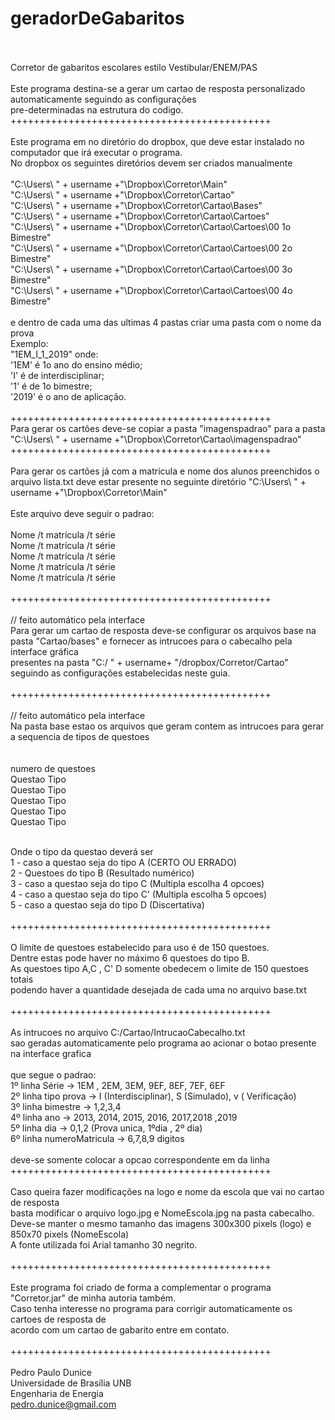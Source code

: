 # geradorDeGabaritos<br/><br/>
Corretor de gabaritos escolares estilo Vestibular/ENEM/PAS <br/>
<br/>
Este programa destina-se a gerar um cartao de resposta personalizado automaticamente seguindo as configurações <br/>
pre-determinadas na estrutura do codigo. <br/>
+++++++++++++++++++++++++++++++++++++++++++++<br/>
<br/>
Este programa em no diretório do dropbox, que deve estar instalado no computador que irá executar o programa. <br/>
No dropbox os seguintes diretórios devem ser criados manualmente <br/>
<br/>
"C:\Users\ " + username +"\Dropbox\Corretor\Main\"<br/>
"C:\Users\ " + username +"\Dropbox\Corretor\Cartao\"<br/>
"C:\Users\ " + username +"\Dropbox\Corretor\Cartao\Bases"<br/>
"C:\Users\ " + username +"\Dropbox\Corretor\Cartao\Cartoes"<br/>
"C:\Users\ " + username +"\Dropbox\Corretor\Cartao\Cartoes\00 1o Bimestre"<br/>
"C:\Users\ " + username +"\Dropbox\Corretor\Cartao\Cartoes\00 2o Bimestre"<br/>
"C:\Users\ " + username +"\Dropbox\Corretor\Cartao\Cartoes\00 3o Bimestre"<br/>
"C:\Users\ " + username +"\Dropbox\Corretor\Cartao\Cartoes\00 4o Bimestre"<br/>
<br/>
e dentro de cada uma das ultimas 4 pastas criar uma pasta com o nome da prova<br/>
Exemplo:<br/>
"1EM_I_1_2019" onde:<br/>
'1EM' é 1o ano do ensino médio;<br/>
'I' é de interdisciplinar;<br/>
'1' é de 1o bimestre;<br/>
'2019' é o ano de aplicação.<br/>
<br/>
+++++++++++++++++++++++++++++++++++++++++++++<br/>
Para gerar os cartões deve-se copiar a pasta "imagenspadrao" para a pasta "C:\Users\ " + username +"\Dropbox\Corretor\Cartao\imagenspadrao" <br/>
+++++++++++++++++++++++++++++++++++++++++++++<br/>
<br/>
Para gerar os cartões já com a matricula e nome dos alunos preenchidos o arquivo lista.txt deve estar presente no seguinte diretório "C:\Users\ " + username +"\Dropbox\Corretor\Main" <br/>
<br/>
Este arquivo deve seguir o padrao:<br/>
<br/>
Nome /t matrícula /t série<br/>
Nome /t matrícula /t série<br/>
Nome /t matrícula /t série<br/>
Nome /t matrícula /t série<br/>
Nome /t matrícula /t série<br/>
<br/>
+++++++++++++++++++++++++++++++++++++++++++++<br/>
<br/>
// feito automático pela interface <br/>
Para gerar um cartao de resposta deve-se configurar os arquivos base  na pasta "Cartao/bases" e fornecer as intrucoes para o cabecalho pela interface gráfica<br/>
presentes na pasta "C:/ " + username+ "/dropbox/Corretor/Cartao" seguindo as configurações estabelecidas neste guia.<br/>
<br/>
+++++++++++++++++++++++++++++++++++++++++++++<br/>
<br/>
// feito automático pela interface <br/>
Na pasta base estao os arquivos que geram contem as intrucoes para gerar a sequencia de tipos de questoes <br/>
<br/>
<br/>
numero de questoes<br/>
Questao Tipo<br/>
Questao Tipo<br/>
Questao Tipo<br/>
Questao Tipo<br/>
Questao Tipo<br/>
<br/>

Onde o tipo da questao deverá ser<br/>
1 - caso a questao seja do tipo A (CERTO OU ERRADO)<br/>
2 - Questoes do tipo B (Resultado numérico)<br/>
3 - caso a questao seja do tipo C (Multipla escolha 4 opcoes)<br/>
4 - caso a questao seja do tipo C' (Multipla escolha 5 opcoes)<br/>
5 - caso a questao seja do tipo D (Discertativa)<br/>
<br/>
+++++++++++++++++++++++++++++++++++++++++++++<br/>
<br/>
O limite  de questoes estabelecido para uso é de 150 questoes.<br/>
Dentre estas pode haver no máximo 6 questoes do tipo B.<br/>
As questoes tipo A,C , C' D somente obedecem o limite de 150 questoes totais<br/>
podendo haver a quantidade desejada de cada uma no arquivo base.txt<br/>
<br/>
+++++++++++++++++++++++++++++++++++++++++++++<br/>
<br/>
As intrucoes no arquivo C:/Cartao/IntrucaoCabecalho.txt<br/>
sao geradas automaticamente pelo programa ao acionar o botao presente na interface grafica<br/>
<br/>
que segue o padrao:<br/>
1º linha Série -> 1EM , 2EM, 3EM, 9EF, 8EF, 7EF, 6EF<br/>
2º linha tipo prova -> I (Interdisciplinar), S (Simulado), v ( Verificação)<br/>
3º linha bimestre -> 1,2,3,4<br/>
4º linha ano -> 2013, 2014, 2015, 2016, 2017,2018 ,2019<br/>
5º linha dia -> 0,1,2 (Prova unica, 1ºdia , 2º dia)<br/>
6º linha numeroMatricula -> 6,7,8,9 digitos<br/>
<br/>
deve-se somente colocar a opcao correspondente em da linha<br/>
+++++++++++++++++++++++++++++++++++++++++++++<br/>
<br/>
Caso queira fazer modificações na logo e nome da escola que vai no cartao de resposta<br/>
basta modificar o arquivo logo.jpg e NomeEscola.jpg na pasta cabecalho. <br/>
Deve-se manter o mesmo tamanho das imagens 300x300 pixels (logo) e 850x70 pixels (NomeEscola)<br/>
A fonte utilizada foi Arial tamanho 30 negrito.<br/>
<br/>
+++++++++++++++++++++++++++++++++++++++++++++<br/>
<br/>
Este programa foi criado de forma a complementar o programa "Corretor.jar" de minha autoria também.<br/>
Caso tenha interesse no programa para corrigir automaticamente os cartoes de resposta de<br/>
 acordo com um cartao de gabarito entre em contato.<br/>
<br/>
+++++++++++++++++++++++++++++++++++++++++++++<br/>
<br/>
Pedro Paulo Dunice<br/>
Universidade de Brasília UNB<br/>
Engenharia de Energia<br/>
pedro.dunice@gmail.com<br/>
<br/><br/>
